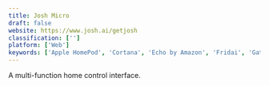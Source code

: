 ```yaml
---
title: Josh Micro
draft: false 
website: https://www.josh.ai/getjosh
classification: ['']
platform: ['Web']
keywords: ['Apple HomePod', 'Cortana', 'Echo by Amazon', 'Fridai', 'Gatebox', 'Gladys', 'Google Home', 'Hello Egg', 'ICON Home', 'Kuri', 'Lenovo Smart Assistant', 'Lexi', 'Olly', 'Smartians', 'Stringify', 'Thington', 'Tmall Genie', 'Whyd', 'Wia']
---
```

A multi-function home control interface.